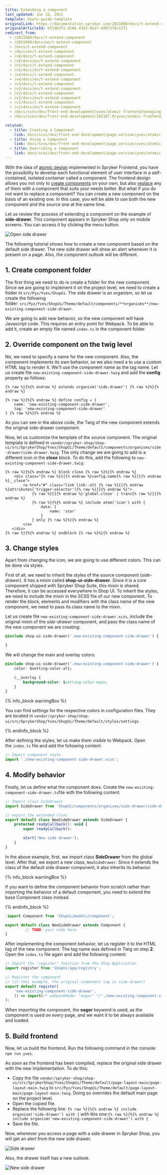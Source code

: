 ```yaml
---
title: Extending a component
last_updated: Jun 16, 2021
template: howto-guide-template
originalLink: https://documentation.spryker.com/2021080/docs/t-extend-component
originalArticleId: b51d63f2-d18b-4383-8e17-dd87379c1271
redirect_from:
  - /2021080/docs/t-extend-component
  - /2021080/docs/en/t-extend-component
  - /docs/t-extend-component
  - /docs/en/t-extend-component
  - /v6/docs/t-extend-component
  - /v6/docs/en/t-extend-component
  - /v5/docs/t-extend-component
  - /v5/docs/en/t-extend-component
  - /v4/docs/t-extend-component
  - /v4/docs/en/t-extend-component
  - /v3/docs/t-extend-component
  - /v3/docs/en/t-extend-component
  - /v2/docs/t-extend-component
  - /v2/docs/en/t-extend-component
  - /v1/docs/t-extend-component
  - /v1/docs/en/t-extend-component
  - /docs/scos/dev/front-end-development/yves/atomic-frontend/managing-the-components/extending-a-component.html
  - /docs/scos/dev/front-end-development/202307.0/yves/atomic-frontend/managing-the-components/extending-a-component.html

related:
  - title: Creating a Component
    link: docs/scos/dev/front-end-development/page.version/yves/atomic-frontend/managing-the-components/creating-a-component.html
  - title: Using a Component
    link: docs/scos/dev/front-end-development/page.version/yves/atomic-frontend/managing-the-components/using-a-component.html
  - title: Overriding a Component
    link: docs/scos/dev/front-end-development/page.version/yves/atomic-frontend/managing-the-components/overriding-a-component.html
---
```


With the idea of [atomic design](/docs/scos/dev/front-end-development/{{page.version}}/yves/atomic-frontend/atomic-front-end-general-overview.html) implemented in Spryker Frontend, you have the possibility to develop each functional element of user interface in a self-contained, isolated container called a component. The frontend design allows you not only to [create components](/docs/scos/dev/front-end-development/{{page.version}}/yves/atomic-frontend/managing-the-components/creating-a-component.html) on your own, but also [replace](/docs/scos/dev/front-end-development/{{page.version}}/yves/atomic-frontend/managing-the-components/extending-a-component.html) any of them with a component that suits your needs better. But what if you do not want to replace a component? You can create a new component on the basis of an existing one. In this case, you will be able to use both the new component and the source one at the same time.

Let us review the process of extending a component on the example of **side-drawer**. This component appears in Spryker Shop only on mobile screens. You can access it by clicking the menu button.

![Open side drawer](https://spryker.s3.eu-central-1.amazonaws.com/docs/Tutorials/Introduction/Customize+Frontend/open-side-drawer.png)

The following tutorial shows how to create a new component based on the default side drawer. The new side drawer will show an alert whenever it is present on a page. Also, the component outlook will be different.

## 1. Create component folder

The first thing we need to do is create a folder for the new component. Since we are going to implement it on the project level, we need to create a folder in `src/Pyz/Yves/ShopUi`. The side drawer is an organism, so let us create the following folder: `src/Pyz/Yves/ShopUi/Theme/default/components/**organisms**/new-existing-component-side-drawer`.

We are going to add new behavior, so the new component will have Javascript code. This requires an entry point for Webpack. To be able to add it, create an empty file named `index.ts` in the component folder.

## 2. Override component on the twig level

No, we need to specify a name for the new component. Also, the component implements its own behavior, so we also need a to use a custom HTML tag to render it. We'll use the component name as the tag name. Let us create file `new-existing-component-side-drawer.twig` and add the **config** property as follows:

```twig
{% raw %}{%{% endraw %} extends organism('side-drawer') {% raw %}%}{% endraw %}

{% raw %}{%{% endraw %} define config = {
    name: 'new-existing-component-side-drawer',
    tag: 'new-existing-component-side-drawer'
} {% raw %}%}{% endraw %}
```

As you can see in the above code, the Twig of the new component extends the original side-drawer component.

Now, let us customize the template of the source component. The original template is defined in `vendor/spryker-shop/shop-ui/src/SprykerShop/Yves/ShopUi/Theme/default/components/organisms/side-drawer/side-drawer.twig`. The only change we are going to add is a different icon in the **close** block. To do this, add the following to `new-existing-component-side-drawer.twig`:

```twig
{% raw %}{%{% endraw %} block close {% raw %}%}{% endraw %}
    <div class="{% raw %}{{{% endraw %}config.name{% raw %}}}{% endraw %}__close">
        <a href="#" class="link link--alt {% raw %}{{{% endraw %}attributes['trigger-selector']{% raw %}}}{% endraw %}">
            {% raw %}{{{% endraw %}'global.close' | trans{% raw %}}}{% endraw %}
            {% raw %}{%{% endraw %} include atom('icon') with {
                data: {
                    name: 'star'
                }
            } only {% raw %}%}{% endraw %}
        </a>
   </div>
{% raw %}{%{% endraw %} endblock {% raw %}%}{% endraw %}
```

## 3. Change styles

Apart from changing the icon, we are going to use different colors. This can be done via styles.

First of all, we need to inherit the styles of the source component (_side-drawer_). It has a mixin called **shop-ui-side-drawer**. Since it is a core component shipped with Spryker Shop Suite, this mixin is shared. Therefore, it can be accessed everywhere in Shop UI. To inherit the styles, we need to include the mixin in the _SCSS_ file of our new component. To render the block, elements and modifiers with the class name of the new component, we need to pass its class name to the mixin.

Let us create file `new-existing-component-side-drawer.scss`, include the original mixin of the _side-drawer_ component, and pass the class name of the new component we are creating:

```css
@include shop-ui-side-drawer('.new-existing-component-side-drawer') {

}
```

We will change the main and overlay colors:

```css
@include shop-ui-side-drawer('.new-existing-component-side-drawer') {
    color: $setting-color-alt;

    &__overlay {
        background-color: $setting-color-main;
    }
}
```

{% info_block warningBox %}

You can find settings for the respective colors in configuration files. They are located in `vendor/spryker-shop/shop-ui/src/SprykerShop/Yves/ShopUi/Theme/default/styles/settings`.

{% endinfo_block %}

After defining the styles, let us make them visible to Webpack. Open the `index.ts` file and add the following content:

```js
// Import component style
import './new-existing-component-side-drawer.scss';
```

## 4. Modify behavior

Finally, let us define what the component does. Create the `new-existing-component-side-drawer.ts`file with the following content:

```js
// Import class SideDrawer
import SideDrawer from 'ShopUi/components/organisms/side-drawer/side-drawer';

// export the extended class
export default class NewSideDrawer extends SideDrawer {
    protected readyCallback(): void {
        super.readyCallback();

        alert('New side drawer');
    }
}
```

In the above example, first, we import class **SideDrawer** from the global level. After that, we export a new class, `NewSideDrawer`. Since it extends the class of the default side drawer component, it also inherits its behavior.

{% info_block warningBox %}

If you want to define the component behavior from scratch rather than importing the behavior of a default component, you need to extend the base Component class instead.

{% endinfo_block %}

```js
:import Component from 'ShopUi/models/component';

export default class NewSideDrawer extends Component {
         // TODO: your code here
}
```

After implementing the component behavior, let us register it to the HTML tag of the new component. The tag name was defined in Twig on step **2**. Open the `index.ts` file again and add the following content:

```js
// Import the 'register' function from the Shop Application
import register from 'ShopUi/app/registry';

// Register the component
// (in thei example, the original component tag is side-drawer)
export default register(
    'new-existing-component-side-drawer',
    () => import(/* webpackMode: "eager" */'./new-existing-component-side-drawer')
);
```

When importing the component, the **eager** keyword is used, as the component is used on every page, and we want it to be always available and loaded.

## 5. Build frontend

Now, let us build the frontend. Run the following command in the console: `npm run yves`.

As soon as the frontend has been compiled, replace the original side drawer with the new implementation. To do this:

* Copy the file `vendor/spryker-shop/shop-ui/src/SprykerShop/Yves/ShopUi/Theme/default/page-layout-main/page-layout-main.twig` to `src/Pyz/Yves/ShopUi/Theme/default/page-layout-main/page-layout-main.twig`. Doing so overrides the default main page on the project level.
* Open the copied file.
* Replace the following line: `{% raw %}{%{% endraw %} include organism('side-drawer') with {` with this one:`{% raw %}{%{% endraw %} include organism('new-existing-component-side-drawer') with {`
* Save the file.

Now, whenever you access a page with a side drawer in Spryker Shop, you will get an alert from the new side drawer.

![Side drawer](https://spryker.s3.eu-central-1.amazonaws.com/docs/Tutorials/Introduction/Customize+Frontend/side-drawer-notification.png)

Also, the drawer itself has a new outlook.

![New side drawer](https://spryker.s3.eu-central-1.amazonaws.com/docs/Tutorials/Introduction/Customize+Frontend/new-side-drawer.png)
